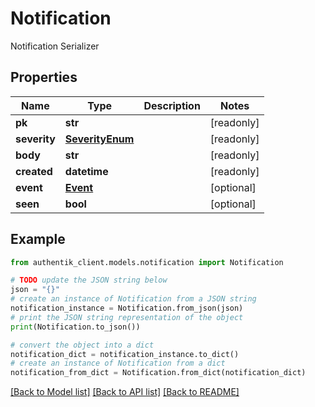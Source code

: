 # Notification

Notification Serializer

## Properties

Name | Type | Description | Notes
------------ | ------------- | ------------- | -------------
**pk** | **str** |  | [readonly] 
**severity** | [**SeverityEnum**](SeverityEnum.md) |  | [readonly] 
**body** | **str** |  | [readonly] 
**created** | **datetime** |  | [readonly] 
**event** | [**Event**](Event.md) |  | [optional] 
**seen** | **bool** |  | [optional] 

## Example

```python
from authentik_client.models.notification import Notification

# TODO update the JSON string below
json = "{}"
# create an instance of Notification from a JSON string
notification_instance = Notification.from_json(json)
# print the JSON string representation of the object
print(Notification.to_json())

# convert the object into a dict
notification_dict = notification_instance.to_dict()
# create an instance of Notification from a dict
notification_from_dict = Notification.from_dict(notification_dict)
```
[[Back to Model list]](../README.md#documentation-for-models) [[Back to API list]](../README.md#documentation-for-api-endpoints) [[Back to README]](../README.md)



